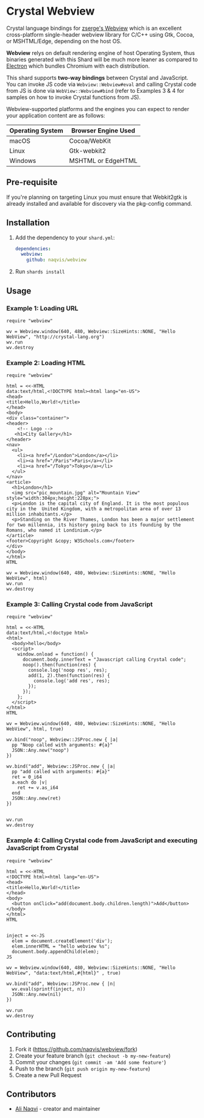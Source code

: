 # Crystal Webview

Crystal language bindings for [zserge's Webview](https://github.com/zserge/webview) which is an excellent cross-platform single-header webview library for C/C++ using Gtk, Cocoa, or MSHTML/Edge, depending on the host OS.

**Webview** relys on default rendering engine of host Operating System, thus binaries generated with this Shard will be much more leaner as compared to [Electron](https://github.com/electron/electron) which bundles Chromium with each distribution.

This shard supports **two-way bindings** between Crystal and JavaScript. You can invoke JS code via `Webview::Webview#eval` and calling Crystal code from JS is done via `WebView::Webview#bind` (refer to Examples 3 & 4 for samples on how to invoke Crystal functions from JS).

Webview-supported platforms and the engines you can expect to render your application content are as follows:

| Operating System | Browser Engine Used |
| ---------------- | ------------------- |
| macOS            | Cocoa/WebKit        |
| Linux            | Gtk-webkit2         |
| Windows          | MSHTML or EdgeHTML  |

## Pre-requisite
If you're planning on targeting Linux you must ensure that Webkit2gtk is already installed and available for discovery via the pkg-config command.

## Installation

1. Add the dependency to your `shard.yml`:

   ```yaml
   dependencies:
     webview:
       github: naqvis/webview
   ```

2. Run `shards install`

## Usage

### Example 1: Loading URL

```crystal
require "webview"

wv = Webview.window(640, 480, Webview::SizeHints::NONE, "Hello WebView", "http://crystal-lang.org")
wv.run
wv.destroy
```

### Example 2: Loading HTML

```crystal
require "webview"

html = <<-HTML
data:text/html,<!DOCTYPE html><html lang="en-US">
<head>
<title>Hello,World!</title>
</head>
<body>
<div class="container">
<header>
	<!-- Logo -->
   <h1>City Gallery</h1>
</header>
<nav>
  <ul>
    <li><a href="/London">London</a></li>
    <li><a href="/Paris">Paris</a></li>
    <li><a href="/Tokyo">Tokyo</a></li>
  </ul>
</nav>
<article>
  <h1>London</h1>
  <img src="pic_mountain.jpg" alt="Mountain View" style="width:304px;height:228px;">
  <p>London is the capital city of England. It is the most populous city in the  United Kingdom, with a metropolitan area of over 13 million inhabitants.</p>
  <p>Standing on the River Thames, London has been a major settlement for two millennia, its history going back to its founding by the Romans, who named it Londinium.</p>
</article>
<footer>Copyright &copy; W3Schools.com</footer>
</div>
</body>
</html>
HTML

wv = Webview.window(640, 480, Webview::SizeHints::NONE, "Hello WebView", html)
wv.run
wv.destroy
```

### Example 3: Calling Crystal code from JavaScript
```crystal
require "webview"

html = <<-HTML
data:text/html,<!doctype html>
<html>
  <body>hello</body>
  <script>
    window.onload = function() {
      document.body.innerText = "Javascript calling Crystal code";
      noop().then(function(res) {
        console.log('noop res', res);
        add(1, 2).then(function(res) {
          console.log('add res', res);
        });
      });
    };
  </script>
</html>
HTML

wv = Webview.window(640, 480, Webview::SizeHints::NONE, "Hello WebView", html, true)

wv.bind("noop", Webview::JSProc.new { |a|
  pp "Noop called with arguments: #{a}"
  JSON::Any.new("noop")
})

wv.bind("add", Webview::JSProc.new { |a|
  pp "add called with arguments: #{a}"
  ret = 0_i64
  a.each do |v|
    ret += v.as_i64
  end
  JSON::Any.new(ret)
})


wv.run
wv.destroy
```

### Example 4: Calling Crystal code from JavaScript and executing JavaScript from Crystal

```crystal
require "webview"

html = <<-HTML
<!DOCTYPE html><html lang="en-US">
<head>
<title>Hello,World!</title>
</head>
<body>
  <button onClick="add(document.body.children.length)">Add</button>
</body>
</html>
HTML


inject = <<-JS
  elem = document.createElement('div');  
  elem.innerHTML = "hello webview %s";
  document.body.appendChild(elem);
JS

wv = Webview.window(640, 480, Webview::SizeHints::NONE, "Hello WebView", "data:text/html,#{html}" , true)

wv.bind("add", Webview::JSProc.new { |n|
  wv.eval(sprintf(inject, n))
  JSON::Any.new(nil)
})

wv.run
wv.destroy
```

## Contributing

1. Fork it (<https://github.com/naqvis/webview/fork>)
2. Create your feature branch (`git checkout -b my-new-feature`)
3. Commit your changes (`git commit -am 'Add some feature'`)
4. Push to the branch (`git push origin my-new-feature`)
5. Create a new Pull Request

## Contributors

- [Ali Naqvi](https://github.com/naqvis) - creator and maintainer
